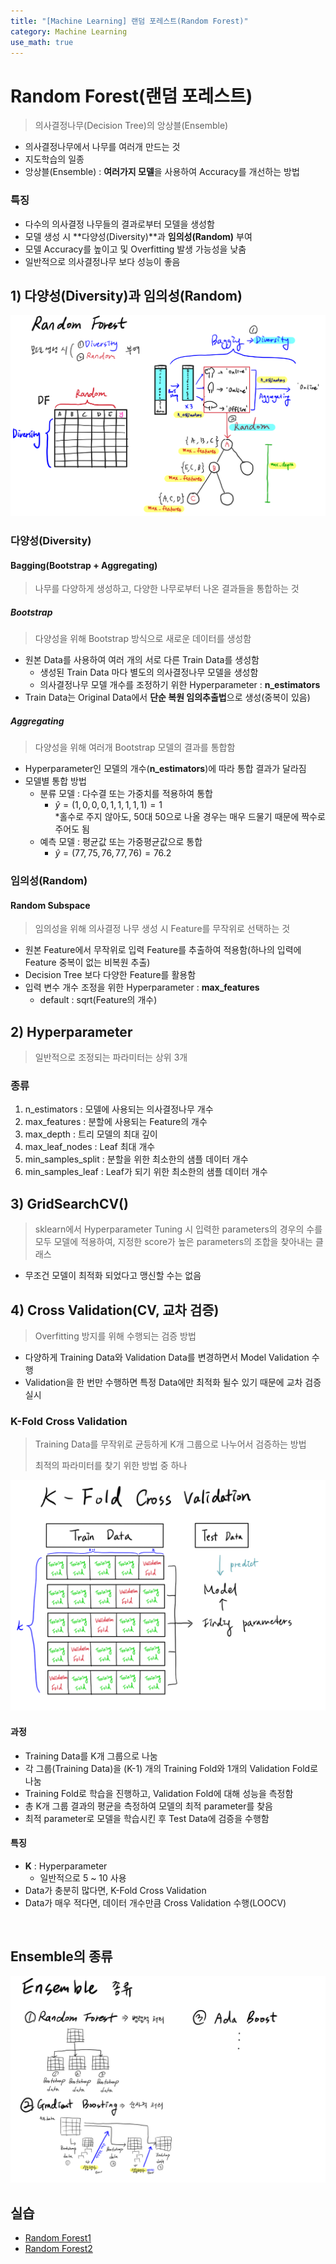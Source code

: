 ```yaml
---
title: "[Machine Learning] 랜덤 포레스트(Random Forest)"
category: Machine Learning
use_math: true
---
```


# Random Forest(랜덤 포레스트)
> 의사결정나무(Decision Tree)의 앙상블(Ensemble)

- 의사결정나무에서 나무를 여러개 만드는 것
- 지도학습의 일종
- 앙상블(Ensemble) : **여러가지 모델**을 사용하여 Accuracy를 개선하는 방법

### 특징
- 다수의 의사결정 나무들의 결과로부터 모델을 생성함
- 모델 생성 시 **다양성(Diversity)**과 **임의성(Random)** 부여
- 모델 Accuracy를 높이고 및 Overfitting 발생 가능성을 낮춤
- 일반적으로 의사결정나무 보다 성능이 좋음

## 1) 다양성(Diversity)과 임의성(Random)
![](/assets/images/posts/ml/Diversity_random.png)

### 다양성(Diversity)

#### Bagging(**B**ootstrap + **Agg**regat**ing**)
> 나무를 다양하게 생성하고, 다양한 나무로부터 나온 결과들을 통합하는 것

##### Bootstrap
> 다양성을 위해 Bootstrap 방식으로 새로운 데이터를 생성함 

- 원본 Data를 사용하여 여러 개의 서로 다른 Train Data를 생성함
    - 생성된 Train Data 마다 별도의 의사결정나무 모델을 생성함
    - 의사결정나무 모델 개수를 조정하기 위한 Hyperparameter : **n_estimators**
- Train Data는 Original Data에서 **단순 복원 임의추출법**으로 생성(중복이 있음)

##### Aggregating
> 다양성을 위해 여러개 Bootstrap 모델의 결과를 통합함

- Hyperparameter인 모델의 개수(**n_estimators**)에 따라 통합 결과가 달라짐
- 모델별 통합 방법
    - 분류 모델 : 다수결 또는 가중치를 적용하여 통합
      - $\hat{y} = (1,0,0,0,1,1,1,1,1)=1$<br>
        *홀수로 주지 않아도, 50대 50으로 나올 경우는 매우 드물기 때문에 짝수로 주어도 됨
    - 예측 모델 : 평균값 또는 가중평균값으로 통합
      - $\hat{y} = (77,75,76,77,76)=76.2$
    
### 임의성(Random)

#### Random Subspace
> 임의성을 위해 의사결정 나무 생성 시 Feature를 무작위로 선택하는 것

- 원본 Feature에서 무작위로 입력 Feature를 추출하여 적용함(하나의 입력에 Feature 중복이 없는 비복원 추출)
- Decision Tree 보다 다양한 Feature를 활용함
- 입력 변수 개수 조정을 위한 Hyperparameter : **max_features**
    - default : sqrt(Feature의 개수)
    
## 2) Hyperparameter
> 일반적으로 조정되는 파라미터는 상위 3개

### 종류
1. n_estimators : 모델에 사용되는 의사결정나무 개수
2. max_features : 분할에 사용되는 Feature의 개수
3. max_depth : 트리 모델의 최대 깊이
4. max_leaf_nodes : Leaf 최대 개수
5. min_samples_split : 분할을 위한 최소한의 샘플 데이터 개수
6. min_samples_leaf : Leaf가 되기 위한 최소한의 샘플 데이터 개수

## 3) GridSearchCV()
> sklearn에서 Hyperparameter Tuning 시 입력한 parameters의 경우의 수를 모두 모델에 적용하여, 지정한 score가 높은 parameters의 조합을 찾아내는 클래스

- 무조건 모델이 최적화 되었다고 맹신할 수는 없음

## 4) Cross Validation(CV, 교차 검증)
> Overfitting 방지를 위해 수행되는 검증 방법
 
- 다양하게 Training Data와 Validation Data를 변경하면서 Model Validation 수행
- Validation을 한 번만 수행하면 특정 Data에만 최적화 될수 있기 때문에 교차 검증 실시

### K-Fold Cross Validation
> Training Data를 무작위로 균등하게 K개 그룹으로 나누어서 검증하는 방법
>
> 최적의 파라미터를 찾기 위한 방법 중 하나

![](/assets/images/posts/ml/K-fold.png)

#### 과정
- Training Data를 K개 그룹으로 나눔
- 각 그룹(Training Data)을 (K-1) 개의 Training Fold와 1개의 Validation Fold로 나눔
- Training Fold로 학습을 진행하고, Validation Fold에 대해 성능을 측정함
- 총 K개 그룹 결과의 평균을 측정하여 모델의 최적 parameter를 찾음
- 최적 parameter로 모델을 학습시킨 후 Test Data에 검증을 수행함

#### 특징
- **K** : Hyperparameter
    - 일반적으로 5 ~ 10 사용
- Data가 충분히 많다면, K-Fold Cross Validation
- Data가 매우 적다면, 데이터 개수만큼 Cross Validation 수행(LOOCV)

<br>

## Ensemble의 종류
![](/assets/images/posts/ml/Ensemble.png)

## 실습
- <a href="https://colab.research.google.com/drive/19tBAC09LH8fRhTdOQO_kNndb5zLiiCcv?usp=sharing">Random Forest1</a>
- <a href="https://drive.google.com/file/d/1A7l9dGplzy8Vpru5Nqzp30dtYZk4U8QR/view?usp=sharing">Random Forest2</a>